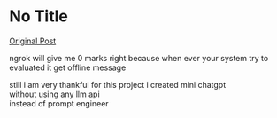 # No Title

[Original Post](https://discourse.onlinedegree.iitm.ac.in/t/169029/280)

<p>ngrok will give me 0 marks right because when ever your system try to evaluated it get offline message</p>
<p>still i am very thankful for this project i created mini chatgpt<br>
without using any llm api<br>
instead of prompt engineer</p>